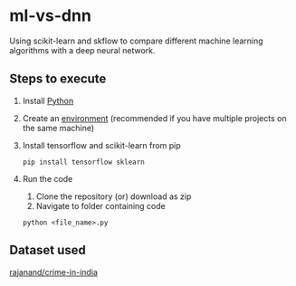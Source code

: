 # ml-vs-dnn
Using scikit-learn and skflow to compare different machine learning algorithms with a deep neural network.
## Steps to execute
1. Install [Python](https://www.python.org/downloads/)

1. Create an [environment](https://packaging.python.org/guides/installing-using-pip-and-virtual-environments/) (recommended if you have multiple projects on the same machine)

1. Install tensorflow and scikit-learn from pip
      ```
      pip install tensorflow sklearn
      ```

1. Run the code
      1. Clone the repository (or) download as zip
      1. Navigate to folder containing code
      ```
      python <file_name>.py
      ```
## Dataset used
   [rajanand/crime-in-india](https://www.kaggle.com/rajanand/crime-in-india)
